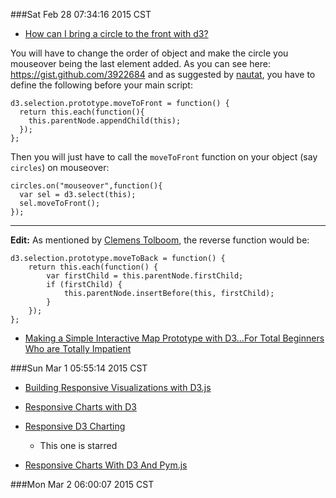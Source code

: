 ###Sat Feb 28 07:34:16 2015 CST
* [How can I bring a circle to the front with d3?](http://stackoverflow.com/questions/14167863/how-can-i-bring-a-circle-to-the-front-with-d3)
<p>You will have to change the order of object and make the circle you mouseover being the last element added. As you can see here: <a href="https://gist.github.com/3922684">https://gist.github.com/3922684</a> and as suggested by <a href="http://stackoverflow.com/users/760156/nautat">nautat</a>, you have to define the following before your main script: </p>

<pre><code>d3.selection.prototype.moveToFront = function() {
  return this.each(function(){
    this.parentNode.appendChild(this);
  });
};
</code></pre>

<p>Then you will just have to call the <code>moveToFront</code> function on your object (say <code>circles</code>) on mouseover: </p>

<pre><code>circles.on("mouseover",function(){
  var sel = d3.select(this);
  sel.moveToFront();
});
</code></pre>

<hr>

<p><strong>Edit:</strong>
As mentioned by <a href="http://stackoverflow.com/users/598513/clemens-tolboom">Clemens Tolboom</a>, the reverse function would be:</p>

<pre><code>d3.selection.prototype.moveToBack = function() { 
    return this.each(function() { 
        var firstChild = this.parentNode.firstChild; 
        if (firstChild) { 
            this.parentNode.insertBefore(this, firstChild); 
        } 
    }); 
};
</code></pre>

* [Making a Simple Interactive Map Prototype with D3…For Total Beginners Who are Totally Impatient](https://suffenus.wordpress.com/2014/01/07/making-interactive-maps-with-d3-for-total-beginners/)

###Sun Mar  1 05:55:14 2015 CST
* [Building Responsive Visualizations with D3.js](https://blog.safaribooksonline.com/2014/02/17/building-responsible-visualizations-d3-js/)

* [Responsive Charts with D3](http://eyeseast.github.io/visible-data/2013/08/28/responsive-charts-with-d3/)

* [Responsive D3 Charting](http://www.brendansudol.com/posts/responsive-d3/)
    * This one is starred

* [Responsive Charts With D3 And Pym.js](http://blog.apps.npr.org/2014/05/19/responsive-charts.html)

###Mon Mar  2 06:00:07 2015 CST
